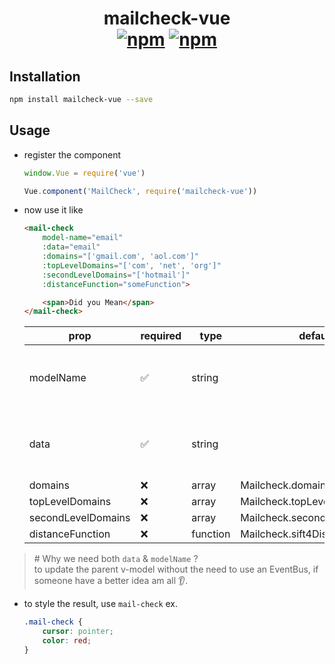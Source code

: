 <h1 align="center" style="border: none">
    mailcheck-vue
    <br>
    <a href="https://www.npmjs.com/package/mailcheck-vue"><img src="https://img.shields.io/npm/v/mailcheck-vue.svg?style=for-the-badge" alt="npm" /></a> <a href="https://www.npmjs.com/package/mailcheck-vue"><img src="https://img.shields.io/npm/dt/mailcheck-vue.svg?style=for-the-badge" alt="npm" /></a>
</h1>

## Installation

```bash
npm install mailcheck-vue --save
```

## Usage

- register the component

    ```js
    window.Vue = require('vue')

    Vue.component('MailCheck', require('mailcheck-vue'))
    ```

- now use it like
    ```html
    <mail-check
        model-name="email"
        :data="email"
        :domains="['gmail.com', 'aol.com']"
        :topLevelDomains="['com', 'net', 'org']"
        :secondLevelDomains="['hotmail']"
        :distanceFunction="someFunction">

        <span>Did you Mean</span>
    </mail-check>
    ```

    |        prop        |      required      |   type   |           default            |                description                |
    |--------------------|--------------------|----------|------------------------------|-------------------------------------------|
    | modelName          | :white_check_mark: | string   |                              | the v-model key we should update on click |
    | data               | :white_check_mark: | string   |                              | the v-model value we want to check        |
    | domains            | :x:                | array    | Mailcheck.domains            | [mailcheck][docs]                         |
    | topLevelDomains    | :x:                | array    | Mailcheck.topLevelDomains    | [mailcheck][docs]                         |
    | secondLevelDomains | :x:                | array    | Mailcheck.secondLevelDomains | [mailcheck][docs]                         |
    | distanceFunction   | :x:                | function | Mailcheck.sift4Distance      | [mailcheck][docs]                         |

[docs]: https://github.com/mailcheck/mailcheck/blob/master/src/mailcheck.js

> \# Why we need both `data` & `modelName` ? <br>
> to update the parent v-model without the need to use an EventBus, if someone have a better idea am all :ear:.

- to style the result, use `mail-check` ex.
    ```css
    .mail-check {
        cursor: pointer;
        color: red;
    }
    ```
